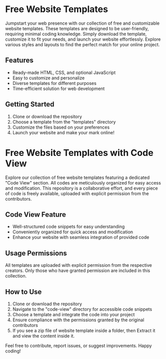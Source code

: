 # Free Website Templates

Jumpstart your web presence with our collection of free and customizable website templates. These templates are designed to be user-friendly, requiring minimal coding knowledge. Simply download the template, customize it to fit your needs, and launch your website effortlessly. Explore various styles and layouts to find the perfect match for your online project. 

## Features
- Ready-made HTML, CSS, and optional JavaScript
- Easy to customize and personalize
- Diverse templates for different purposes
- Time-efficient solution for web development

## Getting Started
1. Clone or download the repository
2. Choose a template from the "templates" directory
3. Customize the files based on your preferences
4. Launch your website and make your mark online!

# Free Website Templates with Code View

Explore our collection of free website templates featuring a dedicated "Code View" section. All codes are meticulously organized for easy access and modification. This repository is a collaborative effort, and every piece of code is freely available, uploaded with explicit permission from the contributors.

## Code View Feature
- Well-structured code snippets for easy understanding
- Conveniently organized for quick access and modification
- Enhance your website with seamless integration of provided code

## Usage Permissions
All templates are uploaded with explicit permission from the respective creators. Only those who have granted permission are included in this collection.

## How to Use
1. Clone or download the repository
2. Navigate to the "code-view" directory for accessible code snippets
3. Choose a template and integrate the code into your project
4. Ensure compliance with the permissions granted by the original contributors
5. If you see a zip file of website template inside a folder, then Extract it and view the content inside it.

Feel free to contribute, report issues, or suggest improvements. Happy coding!
